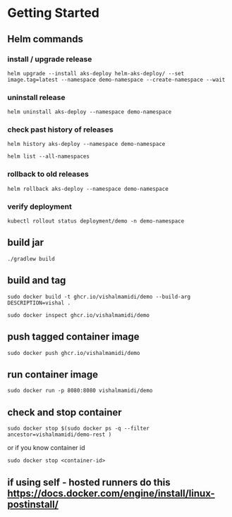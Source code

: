 # Getting Started

## Helm commands

### install / upgrade release

  ```shell
  helm upgrade --install aks-deploy helm-aks-deploy/ --set image.tag=latest --namespace demo-namespace --create-namespace --wait
  ```

  ### uninstall release

  ```shell
  helm uninstall aks-deploy --namespace demo-namespace
  ```

  ### check past history of releases

  ```shell
  helm history aks-deploy --namespace demo-namespace
  ```

  ```shell
  helm list --all-namespaces
  ```

  ### rollback to old releases

  ```shell
  helm rollback aks-deploy --namespace demo-namespace
  ```


  ### verify deployment

  ```shell
  kubectl rollout status deployment/demo -n demo-namespace
  ```



## build jar

  ```shell
  ./gradlew build
  ```

## build and tag

  ```shell
  sudo docker build -t ghcr.io/vishalmamidi/demo --build-arg DESCRIPTION=vishal .
  ```

  ```shell
  sudo docker inspect ghcr.io/vishalmamidi/demo
  ```

## push tagged container image

  ```shell
  sudo docker push ghcr.io/vishalmamidi/demo
  ```

## run container image

  ```shell
  sudo docker run -p 8080:8080 vishalmamidi/demo
  ```

## check and stop container


  ```shell
  sudo docker stop $(sudo docker ps -q --filter ancestor=vishalmamidi/demo-rest )
  ```

or if you know container id

  ```shell
  sudo docker stop <container-id>
  ```
## if using self - hosted runners do this <https://docs.docker.com/engine/install/linux-postinstall/>
